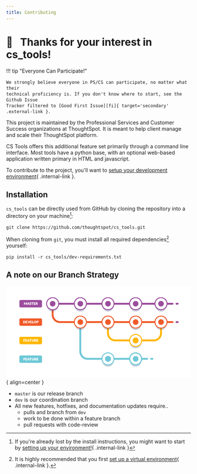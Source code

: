 ```yaml
---
title: Contributing
---
```


# :tada: &nbsp; Thanks for your interest in cs_tools!

!!! tip "Everyone Can Participate!"

    We strongly believe everyone in PS/CS can participate, no matter what their
    technical proficiency is. If you don't know where to start, see the Github Issue
    Tracker filtered to [Good First Issue][fi]{ target='secondary' .external-link }.

This project is maintained by the Professional Services and Customer Success
organizations at ThoughtSpot. It is meant to help client manage and scale their
ThoughtSpot platform.

CS Tools offers this additional feature set primarily through a command line interface.
Most tools have a python base, with an optional web-based application written primary
in HTML and javascript.

To contribute to the project, you'll want to [setup your development environment][setup]{ .internal-link }.

## Installation

`cs_tools` can be directly used from GitHub by cloning the repository into a directory
on your machine[^1]:

```
git clone https://github.com/thoughtspot/cs_tools.git
```

When cloning from `git`, you must install all required dependencies[^2] yourself:

```
pip install -r cs_tools/dev-requirements.txt
```

## A note on our __Branch Strategy__

![branch-strategy](branch_strategy.png){ align=center }

- `master` is our release branch
- `dev` is our coordination branch
- All new features, hotfixes, and documentation updates require..
    - pulls and branch from `dev`
    - work to be done within a feature branch
    - pull requests with code-review

[^1]:
    If you're already lost by the install instructions, you might want to start by
    [setting up your environment!][setup]{ .internal-link }

[^2]: 
    It is highly recommended that you first [set up a virtual environment][venv]{ .internal-link }.

[setup]: ../environment-setup
[venv]: ../environment-setup#virtual-environments
[fi]: https://github.com/thoughtspot/cs_tools/issues?q=is%3Aissue+is%3Aopen+label%3A%22good+first+issue%22
